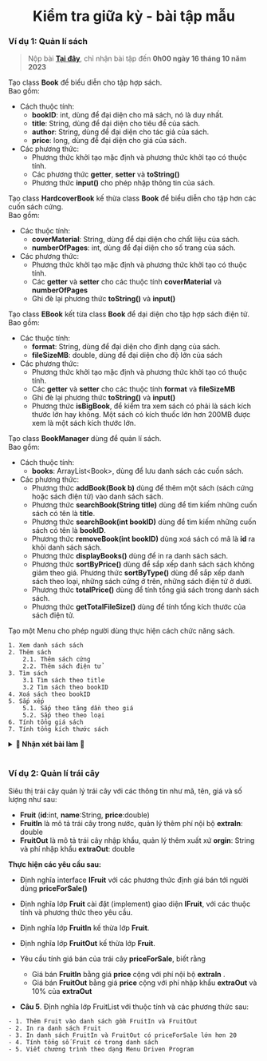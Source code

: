 <div align="center">

# Kiểm tra giữa kỳ - bài tập mẫu

</div>

### Ví dụ 1: Quản lí sách
> Nộp bài **[Tại đây](https://docs.google.com/forms/d/e/1FAIpQLSctrFfru_LKqf8PF8SeZZQaV30gR64wPu05_Q6a0pfXAb-uIg/viewform?usp=sharing)**, chỉ nhận bài tập đến **0h00 ngày 16 tháng 10 năm 2023**

Tạo class **Book** để biểu diễn cho tập hợp sách. <br>Bao gồm:
- Cách thuộc tính:
    - **bookID**: int, dùng để đại diện cho mã sách, nó là duy nhất.
    - **title**: String, dùng để dại diện cho tiêu đề của sách.
    - **author**: String, dùng để đại diện cho tác giả của sách.
    - **price**: long, dùng để đại diện cho giá của sách.
- Các phương thức:
    - Phương thức khởi tạo mặc định và phương thức khởi tạo có thuộc tính.
    - Các phương thức **getter**, **setter** và **toString()**
    - Phương thức **input()** cho phép nhập thông tin của sách.

Tạo class **HardcoverBook** kế thừa class **Book** để biểu diễn cho tập hơn các cuốn sách cứng.<br>Bao gồm:
- Các thuộc tính:
    - **coverMaterial**: String, dùng để dại diện cho chất liệu của sách.
    - **numberOfPages**: int, dùng để đại diện cho số trang của sách.
- Các phương thức:
    - Phương thức khởi tạo mặc định và phương thức khởi tạo có thuộc tính.
    - Các **getter** và **setter** cho các thuộc tính **coverMaterial** và **numberOfPages**
    - Ghi đè lại phương thức **toString()** và **input()**

Tạo class **EBook** kết từa class **Book** để dại diện cho tập hợp sách điện tử.<br>Bao gồm:
- Các thuộc tính:
    - **format**: String, d­ùng để đại diện cho định dạng của sách.
    - **fileSizeMB**: double, dùng để đại diện cho độ lớn của sách
- Các phương thức:
    - Phương thức khởi tạo mặc định và phương thức khởi tạo có thuộc tính.
    - Các **getter** và **setter** cho các thuộc tính **format** và **fileSizeMB**
    - Ghi đè lại phương thức **toString()** và **input()**
    - Phương thức **isBigBook**, để kiểm tra xem sách có phải là sách kích thước lớn hay không. Một sách có kích thuốc lớn hơn 200MB được xem là một sách kích thước lớn.

Tạo class **BookManager** dùng để quản lí sách.<br>Bao gồm:
- Cách thuộc tính:
    - **books**: ArrayList\<Book\>, dùng để lưu danh sách các cuốn sách.
- Các phương thức:
    - Phương thức **addBook(Book b)** dùng để thêm một sách (sách cứng hoặc sách điện tử) vào danh sách sách.
    - Phương thức **searchBook(String title)** dùng để tìm kiếm những cuốn sách có tên là **title**.
    - Phương thức **searchBook(int bookID)** dùng để tìm kiếm những cuốn sách có tên là **bookID**.
    - Phương thức **removeBook(int bookID)** dùng xoá sách có mã là **id** ra khỏi danh sách sách.
    - Phương thức **displayBooks()** dùng để in ra danh sách sách.
    - Phương thức **sortByPrice()** dùng để sắp xếp danh sách sách không giảm theo giá.
    Phương thức **sortByType()** dùng để sắp xếp danh sách theo loại, những sách cứng ở trên, những sách điện tử ở dưới.
    - Phương thức **totalPrice()** dùng để tính tổng giá sách trong danh sách sách.
    - Phương thức **getTotalFileSize()** d­ùng để tính tổng kích thước của sách điện tử.

Tạo một Menu cho phép  người dùng thực hiện cách chức năng sách.

```text
1. Xem danh sách sách
2. Thêm sách
    2.1. Thêm sách cứng
    2.2. Thêm sách điện tử
3. Tìm sách
    3.1 Tìm sách theo title
    3.2 Tìm sách theo bookID
4. Xoá sách theo bookID
5. Sắp xếp
    5.1. Sắp theo tăng dần theo giá
    5.2. Sắp theo theo loại
6. Tính tổng giá sách
7. Tính tổng kích thước sách
```


<details>
<summary> <strong>🎒 Nhận xét bài làm  📝</strong></summary>

<details>
<summary> <strong>👩‍🎓 23IT179 - Phan Thị Thanh Ngân </strong></summary>
<br>

**💬 Nhận xét chung**
- File **rar** rỗng, không có nội dung

</details>

<details>

<summary> <strong>👨‍🎓 23IT321 - Đào Thanh Vương</strong></summary>
<br>

**💬 Nhận xét chung**
- Bài làm rất tốt.
- Tất cả chức năng đều chạy được và chạy đúng.

**🔧 Cần cải thiện**
- Phần views Book nên cho nó in thông tin mỗi BOOK trên 1 dòng luôn, tốt nhất là in là hàm toString() của book đó.
- Nên tách từng class thành từng file để dễ quản lí.
</details>

<details>
<summary> <strong>👨‍🎓 23IT032 - Ngô Khắc Cường</strong></summary>
<br>

**💬 Nhận xét chung**
- Bài làm rất tốt.
- Tất cả các chức năng đều chạy được và chạy đúng

**🔧 Cần cải thiện**
- bookID là duy nhất, nên không thể thêm được được book có bookId đã tồn tại.
- Nên viết có Menu thành 1 đối tượng luôn. xong gọi đối tượng đối ra sử dùng
```java
Menu menu = new Menu();
```

</details>

<details>
<summary> <strong>👨‍🎓 23IT268 - Nguyễn Đức Thuận</strong></summary>
<br>

**💬 Nhận xét chung**
- Tạo các class rất tốt, các chức năng hoàn chỉnh.
- Code chạy được nhưng chưa được như mong muốn.
- Cần luyện tập cách gọi phương thức.
- Cần kiểm thử chương trình kỹ hơn.

**🔧 Cần cải thiện**
- Phần case 2 chưa có break nên khi thêm sách là nó thực hiện luôn case 3:
```java
case 2:
    System.out.println("2.1. Thêm sách cứng");
    System.out.println("2.2. Thêm sách điện tử");
    System.out.println("-----------------------------");
    System.out.println("Chọn số : ");
    double choice1 = sc.nextDouble();
    if (choice1 == 2.1) {
        bookManager.addHardcoverBook();

    }
    if (choice1 == 2.2) {
        bookManager.addEBook();
    }
    // cần thêm break ở đây
case 3:
    bookManager.searchBook(so);
```
- In ra thông tin của sách nên in trên 1 dòng để dễ xem hơn, tất nhất cứ in ra cái **toString()**
- **bookId** không trùng được, nên lần sau làm thêm cái không cho thêm 1 sách với **bookId** đã trùng với sách trong danh sách.
- Cái thêm sách và xoá sách nên cho phép người dùng nhập vào một bookId cần thêm hoặc xoá. Chứ em đang mặc định xoá theo cái bookId bằng 3 rồi.
- Phương thức **totalPrice()** và **getTotalfileSize()** là hai phương thức trả về giá trị, nên cần phải dùng **sysout** để in giá trị 2 phương thức đó ra
</details>


<details>
<summary> <strong>👨‍🎓 23IT142 - Hùng Vũ Long</strong></summary>
<br>

**💬 Nhận xét chung**
- Nén file chưa đúng qui định.
- Các class tạo rất tốt, code dễ nhìn dễ hiểu.
- Các chức năng đều rất tốt. (Nhưng chưa chạy được do nén file sai cách, anh phải sửa lại mới chạy được)

**🔧 Cần cải thiện**
- Cần nén file chuẩn hơn, cần nén cả **project** chứ không phải một **package**.
- Khi thêm sách, cần kiểm tra xem **bookId** của sách mới đã tồn tại chưa, vì không thể cả 2 sách của cùng **bookId**
- Nên in thông tin mỗi sách trên 1 dòng để dễ đọc.

</details>

<details>
<summary> <strong>👨‍🎓 23IT082 - Chu Ngọc Hoàng</strong></summary>
<br>

**💬 Nhận xét chung**
- Code chạy được
- Các chức năng trong các tốt, trừ chức năng tìm kiếm
- Tạo menu tốt, cần chú ý khi dùng switch case

**🔧 Cần cải thiện**
- Khi thêm sách, cần kiểm tra xem **bookId** của sách mới đã tồn tại chưa, vì không thể cả 2 sách của cùng **bookId**
- case 3, 4, 5, 6 thiếu break:
- Ở hàm **searchBook()** các hàm **toString()** phải dùng **sysout** để in ra. Các hàm tìm kiếm nên trả về goá trị, sau đó mới in ra sau.
```java
public void searchBook(int BookID) {
    for (Book bk : books) {
        if (bk.getBookID() == BookID) {
            bk.toString(); // phải in ra
        }
    }
}
```
</details>


<details>
<summary> <strong>👨‍🎓 23IT154 - Bùi Đoàn Duy Lưu</strong></summary>
<br>

**💬 Nhận xét chung**
- Code chạy được, tất cả chức năng hoạt động rất tốt

**🔧 Cần cải thiện**
- Khi thêm sách, cần kiểm tra xem **bookId** của sách mới đã tồn tại chưa, vì không thể cả 2 sách của cùng **bookId**
</details>


<details>
<summary> <strong>👩‍🎓 23IT117 - Từ Thị Thanh Hương</strong></summary>
<br>

**💬 Nhận xét chung**
- Tất cả các file đều là file **\*.class**, không thể chạy được.

**🔧 Cần cải thiện**
- Cần xem lại cách nén file và nộp bài.
</details>

<details>
<summary> <strong>👨‍🎓 23IT259 - Phạm Văn Thiện</strong></summary>
<br>

**💬 Nhận xét chung**
- Code chạy được.
- Tạo các class tốt, chức năng tốt.
- Chưa tạo được menu

**🔧 Cần cải thiện**
- Cần xem cách tạo Menu, cũng như cách sử dụng các hàm đã viết.
- Khi thêm sách, cần kiểm tra xem **bookId** của sách mới đã tồn tại chưa, vì không thể cả 2 sách của cùng **bookId**
</details>

<details>
<summary> <strong>👨‍🎓 23IT285 - Nguyễn Thanh Triều</strong></summary>
<br>

**💬 Nhận xét chung**
- Code không chạy được do nén file sai cách.
- Hàm khởi tạo mặc định viết chủ quan.
- Cách chức năng xử lí khá tốt.

**🔧 Cần cải thiện**
- Cần xem lại cách nén file [Tại đây](https://github.com/zukahai/java-basic-and-object-oriented-programing/blob/main/submit.md)
- Nên viết các hàm khởi tạo mặc định, trong hàm đó gán tất cả thuộc tính của nó là mặc định.
- Khi thêm sách, cần kiểm tra xem **bookId** của sách mới đã tồn tại chưa, vì không thể cả 2 sách của cùng **bookId**
- 2 phương thức **searchBook()** nên có kiểu trả về. Xong mới in ra ở menu.
- Code nhìn khá ổn, tiếc là không chạy được, cần nén cả **project** thay vì nén mỗi **package**.
</details>

<details>
<summary> <strong>👩‍🎓 23IT001 - Đặng Ngọc Thúy An</strong></summary>
<br>

**💬 Nhận xét chung**
- Code chạy được.
- Các class, các hàm xử lí viết rất tốt
- Viết Menu rất tốt, dễ sử dụng

**🔧 Cần cải thiện**
- Khi thêm sách, cần kiểm tra xem **bookId** của sách mới đã tồn tại chưa, vì không thể cả 2 sách của cùng **bookId**
- Hàm tìm kiếm theo **title** nên cho nó trả về 1 danh sách, vì đôi khi sẽ nhiều sách có cùng title, cần đưa ra hết

</details>

<details>
<summary> <strong>👨‍🎓 23IT274 - Nguyễn Tiến</strong></summary>
<br>

**💬 Nhận xét chung**
- Code chạy được.
- Tạo các class tốt.
- Còn một số lỗi cần cải thiện.

**🔧 Cần cải thiện**
- Chú ý chính tả ở class **BôkManager**
- Khi thêm sách, cần kiểm tra xem **bookId** của sách mới đã tồn tại chưa, vì không thể cả 2 sách của cùng **bookId**
- In thông tin của sách nên in trên 1 dòng bằng hàm **toString()**
- Còn bị lỗi bộ nhớ đệm, không nhập được **title**. Xem các giải quyết ở mục 1 [Tại đây](https://github.com/zukahai/java-basic-and-object-oriented-programing/blob/main/bugs.md)
- Mỗi lần thực hiện xong một chức năng cần hiển thị lại Menu cho người dùng xem.
</details>

<details>
<summary> <strong>👨‍🎓 23IT239 - Trần Như Sum</strong></summary>
<br>

**💬 Nhận xét chung**
- Code chạy được.
- Tạo các class tốt
- 6 chức năng đầu chạy tốt.

**🔧 Cần cải thiện**
- Không nên dùng **new Scanner(System.in)** quả nhiều như vậy, sẽ tốn bộ nhớ, có thể đúng khi học nhưng lại chưa tốt ưu khi đi làm.
- Sai chính tả ở *filseSizeMB*
```java
public EBook(int bookID, String title, String author, long price, String format, int filseSizeMB) {
    super(bookID,title,author,price);
    this.format=format;
    this.fileSizeMB=fileSizeMB;
}
```
- Không nên dùng **static** ở bên dưới, như thế này định nghĩa biến **books** là của class chứ không phải của đối tượng.
```java
private static ArrayList<Book> books;
```
- Các chức năng tìm kiểm nên có kiểu trả về.
- Khi thêm sách, cần kiểm tra xem **bookId** của sách mới đã tồn tại chưa, vì không thể cả 2 sách của cùng **bookId**
- Cần làm thêm chức năng số 7
</details>

<details>
<summary> <strong>👨‍🎓 23IT015 - Nguyễn Hoàng Nhật Bảo</strong></summary>
<br>

**💬 Nhận xét chung**
- Code chạy được.
- Các class tạo tốt.
- Menu còn khó sử dụng.

**🔧 Cần cải thiện**
- Hỏi người ta chọn yes / no xong bắt nhật y. Hơi khó sử dụng đoạn này.
```java
System.out.print("Tiếp tục? (Yes/No): ");
String continueChoice = sc.nextLine().toLowerCase();
if (!continueChoice.equals("y")) {
    break;
}
```
- Khi thêm sách, cần kiểm tra xem **bookId** của sách mới đã tồn tại chưa, vì không thể cả 2 sách của cùng **bookId**
- Các hàm tìm kiếm nên có kiểu tra về.
- Cần kiêm tra file trước khi nộp, tránh nộp bài nhiều lần.
</details>

<details>
<summary> <strong>👨‍🎓 23IT048 - Lê Duy Đạt</strong></summary>
<br>

**💬 Nhận xét chung**
- Code không chạy được. *(Nén code sai)*
- Tạo các class và chức năng tốt.
- Tạo các chức năng tốt.
- Bài làm có vẻ rất tốt nhưng lại không chạy được.

**🔧 Cần cải thiện**
- Nén file chưa đúng cách, các nén cả cả **project** chứ không phải mỗi **package**, xem cách nén code [Tại đây](https://github.com/zukahai/java-basic-and-object-oriented-programing/blob/main/submit.md)
- Khi thêm sách, cần kiểm tra xem **bookId** của sách mới đã tồn tại chưa, vì không thể cả 2 sách của cùng **bookId**

</details>

<details>
<summary> <strong>👩‍🎓 23IT156 - Phan Khánh Ly</strong></summary>
<br>

**💬 Nhận xét chung**
- Code chưa chạy được *(Nén code sai cách)*
- Tạo các class tốt
- Các hàm viết tốt, nhất là hàm tìm kiếm

**🔧 Cần cải thiện**
- Nén file chưa đúng cách, các nén cả cả **project** chứ không phải mỗi **package**, xem cách nén code [Tại đây](https://github.com/zukahai/java-basic-and-object-oriented-programing/blob/main/submit.md)
- Khi thêm sách, cần kiểm tra xem **bookId** của sách mới đã tồn tại chưa, vì không thể cả 2 sách của cùng **bookId**
- Bài làm có vẻ chạy rất tốt, chỉ tiếc là nén code sau cách.
</details>

<details>
<summary> <strong>👨‍🎓 23IT036 - Hoàng Công Dũng</strong></summary>
<br>

**💬 Nhận xét chung**
- Code chạy được
- Các hàm viết rất tốt
- Vẫn chưa đủ các yêu cầu của đề.


**🔧 Cần cải thiện**
- Nên xoá các file **.class** đi trước khi nộp bài, tránh rối.

- Các chức năng sắp xếp có vẻ chưa hoạt động
```text
Nhap lua chon cua ban: 5.1
Book{bookID=0, title='0', author='0', price=0}
Book{bookID=1, title='1', author='1', price=1}
Book{bookID=1, title='1', author='1', price=1}
Book{bookID=2, title='2', author='2', price=100}
Book{bookID=1, title='1', author='1', price=1}
```
- Chưa ghi đè lại phương thức **toString()**
- Khi thêm sách, cần kiểm tra xem **bookId** của sách mới đã tồn tại chưa, vì không thể cả 2 sách của cùng **bookId**
- Cần hiển thị lại menu sao mỗi lần thực hiện xong chức năng.
</details>

<details>
<summary> <strong>👨‍🎓 23IT148 - Võ Đình Lộc</strong></summary>
<br>

**💬 Nhận xét chung**
- Code không chạy được (*Nén code sai cách và lỗi chương trình)*
- Tạo các class tốt.

**🔧 Cần cải thiện**
- Nén file chưa đúng cách, các nén cả cả **project** chứ không phải mỗi **package**, xem cách nén code [Tại đây](https://github.com/zukahai/java-basic-and-object-oriented-programing/blob/main/submit.md)
- Khi thêm sách, cần kiểm tra xem **bookId** của sách mới đã tồn tại chưa, vì không thể cả 2 sách của cùng **bookId**
- Nên đọc kỹ đề, chỉ có lớn hơn thôi
```java
public boolean isBigBook (eBook c) {
    return c.getFileSizeMB() >= 200;
}
```
- Nên dùng hàm **size()** để lấy kích thước của **List** chứ không cần biến phụ.
- Hàm **displayBooks()** kiểu void nên không thể in ra được.
</details>

<details>
<summary> <strong>👨‍🎓 23IT166 - Trần Châu Minh</strong></summary>
<br>

**💬 Nhận xét chung**
- Code chạy được.
- Tạo các class rất tốt.
- Viết menu rất tốt.
- Còn một sô lỗi chức năng

**🔧 Cần cải thiện**
- Kiểm tra id đã tồn tại sai cách, từ khoá **instanceof** để kiếm tra 1 đối tượng của thuộc class đó hay không thôi.
```java
if (b instanceof Book) // chỉ kiểm tra được b có phải class Book hay không, không thể biết được id đã tồn tại chưa
    System.out.println("Thêm sách thất bại. Mã sách đã tồn tại");
```
- Hàm tìm kiếm theo **title** nên trả về một danh sách vì có thể có nhiều sách cùng **title**
- Để so sánh chuỗi nên dùng hàm **equals()** thay vì dùng **==**, xem mục 3 [Tại đây](https://github.com/zukahai/java-basic-and-object-oriented-programing/blob/main/bugs.md)
</details>

<details>
<summary> <strong>👨‍🎓 23IT256 - Trần Mạnh Thắng</strong></summary>
<br>

**💬 Nhận xét chung**
- Code chạy được.
- Tạo các class tốt.
- Các chức năng chạy tốt.
- Menu dễ dùng.

**🔧 Cần cải thiện**
- Đọc kỹ để phần hàm **isBigBook()**. Chỉ lớn hơn 200MB thôi.
- Khi thêm sách, cần kiểm tra xem **bookId** của sách mới đã tồn tại chưa, vì không thể cả 2 sách của cùng **bookId**
- Nên xoá cái file **.class** trước khi nộp bài tránh loạn.
</details>

<details>
<summary> <strong>👨‍🎓 23IT301 - Nguyễn Thanh Tùng</strong></summary>
<br>

**💬 Nhận xét chung**
- Code chạy được.
- Tạo các class tốt.
- Các chức năng 1, 3, 4, 5, 6 và 7 hoạt động tốt.
- Menu dễ sử dụng.

**🔧 Cần cải thiện**
- Hàm **isBigFile()** còn sai chỗ >= 200, chỉ > 200 thôi, cần đọc kĩ đề.
- Kiểm tra Id đã tồn tại bị sai, trong khi **c** là lựa chọn phía trên chứ không phải là **bookId** em nhập vào, phải thay **c** thành **bookID.getBookId()**
```java
Book tmp = bmanager.searchBook(c);
if (tmp != null)
    System.out.println("Them sach that bai.Sach da ton tai");
else {
    bmanager.addBook(bookID);
    System.out.println("Them sach thanh cong");
}
```
</details>

<details>
<summary> <strong>👨‍🎓 23IT088 - Nguyễn Văn Hoàng</strong></summary>
<br>

**💬 Nhận xét chung**
- Code chạy được.
- Tạo class tốt
- Các chức năng hoạt động tốt, trừ chức năng thêm chưa kiểm tra được trùng **id**.
- Menu rất dễ sử dụng
**🔧 Cần cải thiện**
- Khi thêm sách, cần kiểm tra xem **bookId** của sách mới đã tồn tại chưa, vì không thể cả 2 sách của cùng **bookId**
- Phần nhập dữ liệu nên dùng **System.out.print** trước của dòng in ra nhập gì đó, cho dễ nhập, ví dụ **System.out.print("Nhập ID: ")**
</details>


<details>
<summary> <strong>👨‍🎓 23IT198 - Huỳnh Đức Nhật</strong></summary>
<br>

**💬 Nhận xét chung**
- Code chạy được.
- Các class tạo tốt.
- Menu rõ ràng
- Các chức năng hoạt động tốt, trừ chức năng thêm.
- Cấu trúc file rõ ràng

**🔧 Cần cải thiện**
- Thông tin sách nên in trên 1 dòng cho dễ xem, vì khi in ra danh sách nhiều cuôn sách sẽ rất khó xem.
- Khi thêm sách, cần kiểm tra xem **bookId** của sách mới đã tồn tại chưa, vì không thể cả 2 sách của cùng **bookId**
- Sau khi thực hiện xong một chức năng nên hiển thị lại menu cho người dùng dễ sử dụng.
</details>

<details>
<summary> <strong>👨‍🎓 23IT255 - Phạm Quốc Thắng</strong></summary>
<br>

**💬 Nhận xét chung**
- Code chạy được.
- Tạo các class tốt, nhưng vẫn còn hàm lỗi
- Các chức năng rõ ràng
- Menu thực sự dễ dùng
- Bài làm rất tốt

**🔧 Cần cải thiện**
- Hàm **isBigFile()** còn sai chỗ >= 200, chỉ > 200 thôi, cần đọc kĩ đề.
- Khi thêm sách, cần kiểm tra xem **bookId** của sách mới đã tồn tại chưa, vì không thể cả 2 sách của cùng **bookId**
</details>

<details>
<summary> <strong>👨‍🎓 23IT296 - Nguyễn Thanh Tú</strong></summary>
<br>

**💬 Nhận xét chung**
- Code chưa chạy được *(Nén file sai cách và còn lỗi khi biên dịch)*
- Các class tạo rất tốt
- Chưa tận dùng được các hàm trong class đã tạo.

**🔧 Cần cải thiện**
- Cần nén code đúng quy định, nên cả **project** chứ không phải mỗi **package**, xem cách nén code [Tại đây](https://github.com/zukahai/java-basic-and-object-oriented-programing/blob/main/submit.md)
- Nên gọi hàm **input()** đã viết để nhập thông tin sách
- Khi thêm sách, cần kiểm tra xem **bookId** của sách mới đã tồn tại chưa, vì không thể cả 2 sách của cùng **bookId**
- Cần kiểm tra file trước khi nộp, tránh nộp bài nhiều lần.
</details>

<details>
<summary> <strong>👨‍🎓 23IT106 - Nguyễn Trọng Minh Huy</strong></summary>
<br>

**💬 Nhận xét chung**
- Code chưa chạy được *(Nén file sai cách)*
- Tạo các class tương đối ổn, những còn nhiều hàm chưa hợp lí.
- Menu dễ hiểu, dễ dùng
- Có kiểm tra được id trùng lặp khi thêm, rất tốt.

**🔧 Cần cải thiện**
- Cần nén code đúng quy định, nên cả **project** chứ không phải mỗi **package**, xem cách nén code [Tại đây](https://github.com/zukahai/java-basic-and-object-oriented-programing/blob/main/submit.md)
- Các hàm kiểm tra nên sử dung **boolean** làm kiểu trả về, áp dụng cho hàm **isBigBook()**.
</details>

<details>
<summary> <strong>👨‍🎓 23IT283 - Lê Quốc Trí</strong></summary>
<br>

**💬 Nhận xét chung**
- Code chưa chạy được **(Biên dịch lỗi)**
- Có kiểm tra ID bị trùng khi thêm sách, rất tốt
- Một số hàm viết sai và cách gọi chưa đúng.

**🔧 Cần cải thiện**
- Nên tạo package chứa các class đẻ sau này dễ phát triển
- Các hàm **searchBook()** có kiểu trả về nên cần phải in nó ra mới các thể thấy được.
- Các hàm **getTitle, getBookID** không tồn tại bên **BookManager** nên không gọi được
</details>

<details>
<summary> <strong>👨‍🎓 23IT248 - Nguyễn Đình Thái</strong></summary>
<br>

**💬 Nhận xét chung**
- Code chưa chạy được, *(Nên file sai cách)*
- Các class tạo tương đổi ổn, vẫn còn một số hàm chưa hợp lí.
- Menu dễ sử dụng.

**🔧 Cần cải thiện**
- Cần nén code đúng quy định, nên cả **project** chứ không phải mỗi **package**, xem cách nén code [Tại đây](https://github.com/zukahai/java-basic-and-object-oriented-programing/blob/main/submit.md)
- Hàm tìm kiếm theo **title** nên cho nó trả về 1 danh sách, vì đôi khi sẽ nhiều sách có cùng **title**, cần đưa ra hết.
- Khi thêm sách, cần kiểm tra xem **bookId** của sách mới đã tồn tại chưa, vì không thể cả 2 sách của cùng **bookId**
</details>

<details>
<summary> <strong>👨‍🎓 23IT018 - Phạm Quốc Bảo</strong></summary>
<br>

**💬 Nhận xét chung**
- Code chưa chạy được *(Nên file sai cách)*, File em gửi chỉ gồm những file **.class** thôi chứ chưa phải là file **.java**

**🔧 Cần cải thiện**
- Cần nén code đúng quy định, xem cách nén code [Tại đây](https://github.com/zukahai/java-basic-and-object-oriented-programing/blob/main/submit.md)


</details>

<details>
<summary> <strong>👨‍🎓 23IT191 - Nguyễn Quang Nhân</strong></summary>
<br>

**💬 Nhận xét chung**
- Code chạy được.
- Các class tạo tốt
- Menu dễ sử dụng
- Bài làm tốt

**🔧 Cần cải thiện**
- Hàm tìm kiếm theo **title** nên cho nó trả về 1 danh sách, vì đôi khi sẽ nhiều sách có cùng **title**, cần đưa ra hết.
- Khi thêm sách, cần kiểm tra xem **bookId** của sách mới đã tồn tại chưa, vì không thể cả 2 sách của cùng **bookId**
- Phàn tìm sách nếu không tìm thấy cũng nên đưa ra 1 thông báo là không tìm thấy.
</details>

<details>
<summary> <strong>👩‍🎓 23IT245 - Phan Thanh Tâm</strong></summary>
<br>

**💬 Nhận xét chung**
- Code chạy chạy được *(Nên file sai cách)*, các file là **.class** chứa không phải là file **.java**.

**🔧 Cần cải thiện**
- Cần nén code đúng quy định, xem cách nén code [Tại đây](https://github.com/zukahai/java-basic-and-object-oriented-programing/blob/main/submit.md)
</details>


<details>
<summary> <strong>👩‍🎓 23IT252 - Trịnh Thị Thanh Thảo</strong></summary>
<br>

**💬 Nhận xét chung**
- Code chạy được.
- Tạo 3 class tốt.
- Các phương thức chưa thực sự tốt.
- Menu dễ dùng.

**🔧 Cần cải thiện**
- Các hàm tìm kiếm sách nên cho nó có kiểu trả về, sau đó ở Menu mới in kết quả ra.
- Khi chưa có sách, mà người dùng muốn xem sách nên hiển thị cho người dùng một thông báo.
- Hàm **input()** ở 2 class con chưa gọi hàm **input()** ở class cha nên nó chưa cho phép nhập những thông tin như bookID, title, author
- Chức năng 6, 7 chưa hoạt động.
- Phương thức **sortBooksByType** chưa hợp lí.
</details>


<details>
<summary> <strong>👨‍🎓 23IT069 - Trần Thành Hậu</strong></summary>
<br>

**💬 Nhận xét chung**
- Code chưa chạy được *(Nén code chưa hợp lí)*
- Tạo các class tốt.
- Menu có vẻ dễ nhìn, dễ sử dụng.
**🔧 Cần cải thiện**
- Cần nén code đúng quy định, cần nén cả **project** chứ không phải mỗi **package**, xem cách nén code [Tại đây](https://github.com/zukahai/java-basic-and-object-oriented-programing/blob/main/submit.md)
- Khi thêm sách, cần kiểm tra xem **bookId** của sách mới đã tồn tại chưa, vì không thể cả 2 sách của cùng **bookId**
- Các hàm tìm kiếm sách nên cho nó có kiểu trả về, sau đó ở Menu mới in kết quả ra.

</details>


<details>
<summary> <strong>👨‍🎓 23IT160 - Văn Công Mạnh</strong></summary>
<br>

**💬 Nhận xét chung**
- Code chạy được.
- Menu dễ sử dụng, tuy nhiên chưa kết thúc menu được.
- Tạo các class tốt.

**🔧 Cần cải thiện**
- Các hàm tìm kiếm sách nên cho nó có kiểu trả về, sau đó ở Menu mới in kết quả ra.
- Khi thêm sách, cần kiểm tra xem **bookId** của sách mới đã tồn tại chưa, vì không thể cả 2 sách của cùng **bookId**
- Chức năm 0. Exit chưa hoạt đông, em có thể dùng lệnh **break** ở case 0.
</details>


<details>
<summary> <strong>👩‍🎓 23IT169 - Văn Thị Phước My</strong></summary>
<br>

**💬 Nhận xét chung**
- Code chạy được.
- Các class Book tạo rất tốt.
- Các chức năng ở **BookManager** chưa hoàn thiện.

**🔧 Cần cải thiện**
- Thiếu hàm **isBigFile()**
- Hàm tìm kiếm theo **title** nên cho nó trả về 1 danh sách, vì đôi khi sẽ nhiều sách có cùng title, cần đưa ra hết.
</details>

<details>
<summary> <strong>👨‍🎓 23IT125 - Nguyễn Đức Khánh</strong></summary>
<br>

**💬 Nhận xét chung**
- Code chưa chay được *(Gửi file sai định dạng)*
- Tạo các class tốt.

**🔧 Cần cải thiện**
- Thay vì gửi file doc thì nên nén file theo hướng dẫn [Tại đây](https://github.com/zukahai/java-basic-and-object-oriented-programing/blob/main/submit.md)
</details>

<details>
<summary> <strong>👨‍🎓 23IT113 - Lê Minh Hưng</strong></summary>
<br>

**💬 Nhận xét chung**
- Code chưa chay được *(Gửi file sai định dạng)*
- Chỉ có class **Book**

**🔧 Cần cải thiện**
- Thay vì gửi file doc thì nên nén file theo hướng dẫn [Tại đây](https://github.com/zukahai/java-basic-and-object-oriented-programing/blob/main/submit.md)
</details>

<details>
<summary> <strong>👨‍🎓 23IT162 - Đinh Trần Tiến Minh</strong></summary>
<br>

**💬 Nhận xét chung**
- Code chưa chay được *(Gửi file sai định dạng)*
- Tạo các class tốt.
**🔧 Cần cải thiện**
- Thay vì gửi file doc thì nên nén file theo hướng dẫn [Tại đây](https://github.com/zukahai/java-basic-and-object-oriented-programing/blob/main/submit.md)
- Các hàm searchBook nên có kiểu dữ liệu trả về, sau đó trong Menu mới in ra.
</details>

</details>
<br>

### Ví dụ 2: Quản lí trái cây
Siêu thị trái cây quản lý trái cây với các thông tin như mã, tên, giá và số lượng như sau:
- **Fruit** (**id**:int, **name**:String, **price**:double)
- **FruitIn** là mô tả trái cây trong nước, quản lý thêm phí nội bộ **extraIn**: double
- **FruitOut** là mô tả trái cây nhập khẩu, quản lý thêm xuất xứ **orgin**: String và phí nhập khẩu **extraOut**: double

**Thực hiện các yêu cầu sau:**

- Định nghĩa interface **IFruit** với các phương thức định giá bán tới người dùng **priceForSale()**

- Định nghĩa lớp **Fruit** cài đặt (implement) giao diện **IFruit**, với các thuộc tính và phương thức
theo yêu cầu.

- Định nghĩa lớp **FruitIn** kế thừa lớp **Fruit**.

- Định nghĩa lớp **FruitOut** kế thừa lớp **Fruit**.
- Yêu cầu tính giá bán của trái cây **priceForSale**, biết rằng
    - Giá bán **FruitIn** bằng giá **price** cộng với phí nội bộ **extraIn** .
    - Giá bán **FruitOut** bằng giá **price** cộng với phí nhập khẩu **extraOut** và 10% của **extraOut**
- **Câu 5**. Định nghĩa lớp FruitList với thuộc tính và các phương thức sau:
```text
- 1. Thêm Fruit vào danh sách gồm FruitIn và FruitOut
- 2. In ra danh sách Fruit
- 3. In danh sách FruitIn và FruitOut có priceForSale lớn hơn 20
- 4. Tính tổng số Fruit có trong danh sách
- 5. Viết chương trình theo dạng Menu Driven Program
```